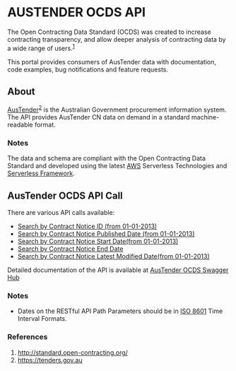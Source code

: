 # AUSTENDER OCDS API
The Open Contracting Data Standard (OCDS) was created to increase contracting transparency, and allow deeper analysis of contracting data by a wide range of users.<sup>[1](#references)</sup>

This portal provides consumers of AusTender data with documentation, code examples, bug notifications and feature requests.

## About
[AusTender](https://tenders.gov.au)<sup>[2](#references)</sup> is the Australian Government procurement information system. The API provides AusTender CN data on demand in a standard machine-readable format.

### Notes
The data and schema are compliant with the Open Contracting Data Standard and developed using the latest [AWS](https://aws.amazon.com) Serverless Technologies and [Serverless Framework](https://serverless.com).

## AusTender OCDS API Call
There are various API calls available:

- [Search by Contract Notice ID (from 01-01-2013)](https://api.tenders.gov.au/ocds/findById/CN00000000)
- [Search by Contract Notice Published Date (from 01-01-2013)](https://api.tenders.gov.au/ocds/findByDates/contractPublished/yyyy-mm-ddThh:mi:ssZ/yyyy-mm-ddThh:mi:ssZ)
- [Search by Contract Notice Start Date(from 01-01-2013)](https://api.tenders.gov.au/ocds/findByDates/contractStart/yyyy-mm-ddThh:mi:ssZ/yyyy-mm-ddThh:mi:ssZ)
- [Search by Contract Notice End Date](https://api.tenders.gov.au/ocds/findByDates/contractEnd/yyyy-mm-ddThh:mi:ssZ/yyyy-mm-ddThh:mi:ssZ)
- [Search by Contract Notice Latest Modified Date(from 01-01-2013)](https://api.tenders.gov.au/ocds/findByDates/contractLastModified/yyyy-mm-ddThh:mi:ssZ/yyyy-mm-ddThh:mi:ssZ)

Detailed documentation of the API is available at [AusTender OCDS Swagger Hub](https://app.swaggerhub.com/apis/austender/ocds-api/1.1#/)

### Notes
- Dates on the RESTful API Path Parameters should be in [ISO 8601](https://en.wikipedia.org/wiki/ISO_8601) Time Interval Formats.

### References
1. http://standard.open-contracting.org/
2. https://tenders.gov.au

